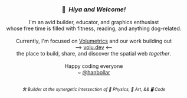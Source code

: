 <div align="center">
  <h3>👋 &nbsp;<i>Hiya and Welcome!</i></h3>
  I'm an avid builder, educator, and graphics enthusiast
  <br/>
  whose free time is filled with fitness, reading, and anything dog-related.
  <br/>
  <br/>
  Currently, I'm focused on <a href="https://volumetrics.io" target="_blank">Volumetrics</a> and our work building out
  <br/>
  --> <a href="volu.dev" target="_blank">volu.dev</a> <--
  <br/>
  the place to build, share, and discover the spatial web <i>together</i>.
<!--   <br/>
  and <a href="https://mrjs.io" target="_blank">MRjs</a>, THE mixed-reality-first web-based game-engine. -->
  <br/>
  <br/>
  Happy coding everyone
  <br/>
  ~ <a href="https://hanbollar.dev">@hanbollar</a>
  <h2></h2>
  <sub><i>🛠️ Builder at the synergetic intersection of 🌱 Physics, 🎨 Art, && 🖥️ Code</i></sub>
</div>
